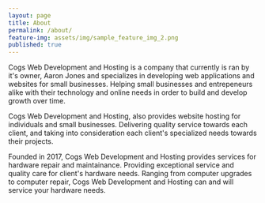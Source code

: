 ```yaml
---
layout: page
title: About
permalink: /about/
feature-img: assets/img/sample_feature_img_2.png
published: true
---
```

Cogs Web Development and Hosting is a company that currently is ran by it's owner, Aaron Jones and specializes in developing web applications and websites for small businesses. Helping small businesses and entrepeneurs alike with their technology and online needs in order to build and develop growth over time. 

Cogs Web Development and Hosting, also provides website hosting for individuals and small businesses. Delivering quality service towards each client, and taking into consideration each client's specialized needs towards their projects. 

Founded in 2017, Cogs Web Development and Hosting provides services for hardware repair and maintainance. Providing exceptional service and quality care for client's hardware needs. Ranging from computer upgrades to computer repair, Cogs Web Development and Hosting can and will service your hardware needs. 
